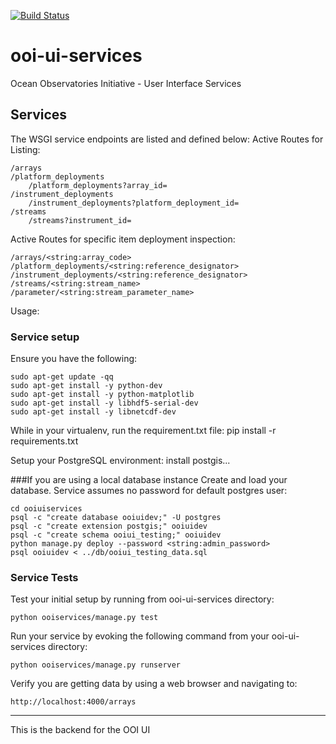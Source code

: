 [![Build Status](https://travis-ci.org/asascience-open/ooi-ui-services.svg?branch=master)](https://travis-ci.org/asascience-open/ooi-ui-services)

ooi-ui-services
===============

Ocean Observatories Initiative - User Interface Services

## Services
The WSGI service endpoints are listed and defined below:
Active Routes for Listing:

    /arrays
    /platform_deployments
        /platform_deployments?array_id=
    /instrument_deployments
        /instrument_deployments?platform_deployment_id=
    /streams
        /streams?instrument_id=

Active Routes for specific item deployment inspection:

    /arrays/<string:array_code>
    /platform_deployments/<string:reference_designator>
    /instrument_deployments/<string:reference_designator>
    /streams/<string:stream_name>
    /parameter/<string:stream_parameter_name>
    
Usage:
### Service setup
Ensure you have the following:

    sudo apt-get update -qq
    sudo apt-get install -y python-dev
    sudo apt-get install -y python-matplotlib
    sudo apt-get install -y libhdf5-serial-dev
    sudo apt-get install -y libnetcdf-dev
      
While in your virtualenv, run the requirement.txt file:
    pip install -r requirements.txt

Setup your PostgreSQL environment:
    install postgis...

###If you are using a local database instance
Create and load your database.  Service assumes no password for default postgres user:

    cd ooiuiservices
    psql -c "create database ooiuidev;" -U postgres
    psql -c "create extension postgis;" ooiuidev
    psql -c "create schema ooiui_testing;" ooiuidev
    python manage.py deploy --password <string:admin_password>
    psql ooiuidev < ../db/ooiui_testing_data.sql

### Service Tests
Test your initial setup by running from ooi-ui-services directory:
  
    python ooiservices/manage.py test
    
Run your service by evoking the following command from your ooi-ui-services directory:
  
    python ooiservices/manage.py runserver

Verify you are getting data by using a web browser and navigating to:

    http://localhost:4000/arrays

----

This is the backend for the OOI UI
